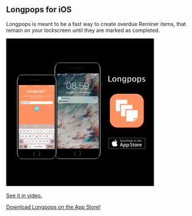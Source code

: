 ## Longpops for iOS

Longpops is meant to be a fast way to create overdue Reminer items, that remain on your lockscreen until they are marked as completed. 

<img src="Longpops.png" width="400">

[See it in video.](https://youtu.be/FaXg3InmyCg)

[Download Longpops on the App Store!](https://itunes.apple.com/us/app/longpops/id1315774305?mt=8)
